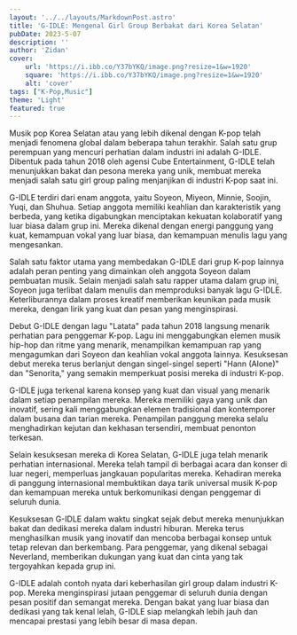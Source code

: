 ```yaml
---
layout: '../../layouts/MarkdownPost.astro'
title: 'G-IDLE: Mengenal Girl Group Berbakat dari Korea Selatan'
pubDate: 2023-5-07
description: ''
author: 'Zidan'
cover:
    url: 'https://i.ibb.co/Y37bYKQ/image.png?resize=1&w=1920'
    square: 'https://i.ibb.co/Y37bYKQ/image.png?resize=1&w=1920'
    alt: 'cover'
tags: ["K-Pop,Music"]
theme: 'Light'
featured: true
---
```





Musik pop Korea Selatan atau yang lebih dikenal dengan K-pop telah menjadi fenomena global dalam beberapa tahun terakhir. Salah satu grup perempuan yang mencuri perhatian dalam industri ini adalah G-IDLE. Dibentuk pada tahun 2018 oleh agensi Cube Entertainment, G-IDLE telah menunjukkan bakat dan pesona mereka yang unik, membuat mereka menjadi salah satu girl group paling menjanjikan di industri K-pop saat ini.

G-IDLE terdiri dari enam anggota, yaitu Soyeon, Miyeon, Minnie, Soojin, Yuqi, dan Shuhua. Setiap anggota memiliki keahlian dan karakteristik yang berbeda, yang ketika digabungkan menciptakan kekuatan kolaboratif yang luar biasa dalam grup ini. Mereka dikenal dengan energi panggung yang kuat, kemampuan vokal yang luar biasa, dan kemampuan menulis lagu yang mengesankan.

Salah satu faktor utama yang membedakan G-IDLE dari grup K-pop lainnya adalah peran penting yang dimainkan oleh anggota Soyeon dalam pembuatan musik. Selain menjadi salah satu rapper utama dalam grup ini, Soyeon juga terlibat dalam menulis dan memproduksi banyak lagu G-IDLE. Keterliburannya dalam proses kreatif memberikan keunikan pada musik mereka, dengan lirik yang kuat dan pesan yang menginspirasi.

Debut G-IDLE dengan lagu "Latata" pada tahun 2018 langsung menarik perhatian para penggemar K-pop. Lagu ini menggabungkan elemen musik hip-hop dan ritme yang menarik, menampilkan kemampuan rap yang mengagumkan dari Soyeon dan keahlian vokal anggota lainnya. Kesuksesan debut mereka terus berlanjut dengan singel-singel seperti "Hann (Alone)" dan "Senorita," yang semakin memperkuat posisi mereka di industri K-pop.

G-IDLE juga terkenal karena konsep yang kuat dan visual yang menarik dalam setiap penampilan mereka. Mereka memiliki gaya yang unik dan inovatif, sering kali menggabungkan elemen tradisional dan kontemporer dalam busana dan tarian mereka. Penampilan panggung mereka selalu menghadirkan kejutan dan kekhasan tersendiri, membuat penonton terkesan.

Selain kesuksesan mereka di Korea Selatan, G-IDLE juga telah menarik perhatian internasional. Mereka telah tampil di berbagai acara dan konser di luar negeri, memperluas jangkauan popularitas mereka. Kehadiran mereka di panggung internasional membuktikan daya tarik universal musik K-pop dan kemampuan mereka untuk berkomunikasi dengan penggemar di seluruh dunia.

Kesuksesan G-IDLE dalam waktu singkat sejak debut mereka menunjukkan bakat dan dedikasi mereka dalam industri hiburan. Mereka terus menghasilkan musik yang inovatif dan mencoba berbagai konsep untuk tetap relevan dan berkembang. Para penggemar, yang dikenal sebagai Neverland, memberikan dukungan yang kuat dan cinta yang tak tergoyahkan kepada grup ini.

G-IDLE adalah contoh nyata dari keberhasilan girl group dalam industri K-pop. Mereka menginspirasi jutaan penggemar di seluruh dunia dengan pesan positif dan semangat mereka. Dengan bakat yang luar biasa dan dedikasi yang tak kenal lelah, G-IDLE siap melangkah lebih jauh dan mencapai prestasi yang lebih besar di masa depan.
